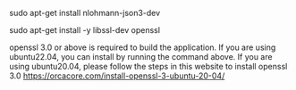 sudo apt-get install nlohmann-json3-dev

sudo apt-get install -y libssl-dev openssl

openssl 3.0 or above is required to build the application. 
If you are using ubuntu22.04, you can install by running the command above.
If you are using ubuntu20.04, please follow the steps in this website to install openssl 3.0 https://orcacore.com/install-openssl-3-ubuntu-20-04/